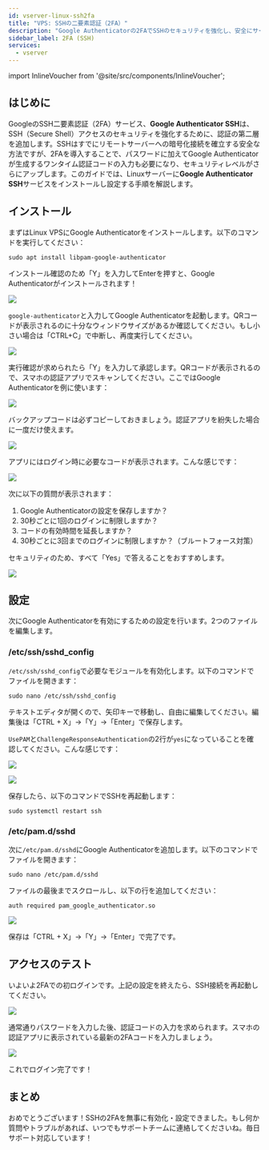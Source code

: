 ```yaml
---
id: vserver-linux-ssh2fa
title: "VPS: SSHの二要素認証（2FA）"
description: "Google Authenticatorの2FAでSSHのセキュリティを強化し、安全にサーバーアクセス！Linux環境を守る方法を今すぐチェック"
sidebar_label: 2FA (SSH)
services:
  - vserver
---
```


import InlineVoucher from '@site/src/components/InlineVoucher';

## はじめに

GoogleのSSH二要素認証（2FA）サービス、**Google Authenticator SSH**は、SSH（Secure Shell）アクセスのセキュリティを強化するために、認証の第二層を追加します。SSHはすでにリモートサーバーへの暗号化接続を確立する安全な方法ですが、2FAを導入することで、パスワードに加えてGoogle Authenticatorが生成するワンタイム認証コードの入力も必要になり、セキュリティレベルがさらにアップします。このガイドでは、Linuxサーバーに**Google Authenticator SSH**サービスをインストールし設定する手順を解説します。

<InlineVoucher />

## インストール

まずはLinux VPSにGoogle Authenticatorをインストールします。以下のコマンドを実行してください：

```
sudo apt install libpam-google-authenticator
```

インストール確認のため「Y」を入力してEnterを押すと、Google Authenticatorがインストールされます！

![](https://screensaver01.zap-hosting.com/index.php/s/AnKdPXEzKdB5xWS/preview)

`google-authenticator`と入力してGoogle Authenticatorを起動します。QRコードが表示されるのに十分なウィンドウサイズがあるか確認してください。もし小さい場合は「CTRL+C」で中断し、再度実行してください。

![](https://screensaver01.zap-hosting.com/index.php/s/8w9aDz5ZbSmNPZ9/preview)

実行確認が求められたら「Y」を入力して承認します。QRコードが表示されるので、スマホの認証アプリでスキャンしてください。ここではGoogle Authenticatorを例に使います：

![](https://screensaver01.zap-hosting.com/index.php/s/J5CL6mjzPRMSiap/preview)

バックアップコードは必ずコピーしておきましょう。認証アプリを紛失した場合に一度だけ使えます。

![](https://screensaver01.zap-hosting.com/index.php/s/itdjPyGrFb7Wq39/preview)

アプリにはログイン時に必要なコードが表示されます。こんな感じです：

![](https://screensaver01.zap-hosting.com/index.php/s/TW24xBe26TbgCqE/preview)

次に以下の質問が表示されます：

1. Google Authenticatorの設定を保存しますか？
2. 30秒ごとに1回のログインに制限しますか？
3. コードの有効時間を延長しますか？
4. 30秒ごとに3回までのログインに制限しますか？（ブルートフォース対策）

セキュリティのため、すべて「Yes」で答えることをおすすめします。

![](https://screensaver01.zap-hosting.com/index.php/s/bdYRncwk7ssQyYJ/preview)

## 設定

次にGoogle Authenticatorを有効にするための設定を行います。2つのファイルを編集します。

### /etc/ssh/sshd_config

`/etc/ssh/sshd_config`で必要なモジュールを有効化します。以下のコマンドでファイルを開きます：

```
sudo nano /etc/ssh/sshd_config
```

テキストエディタが開くので、矢印キーで移動し、自由に編集してください。編集後は「CTRL + X」→「Y」→「Enter」で保存します。

`UsePAM`と`ChallengeResponseAuthentication`の2行が`yes`になっていることを確認してください。こんな感じです：

![](https://screensaver01.zap-hosting.com/index.php/s/n8MzX8724T2GFAF/preview)

![](https://screensaver01.zap-hosting.com/index.php/s/zLk98HrkF4jk4Jf/preview)

保存したら、以下のコマンドでSSHを再起動します：

```
sudo systemctl restart ssh
```

### /etc/pam.d/sshd

次に`/etc/pam.d/sshd`にGoogle Authenticatorを追加します。以下のコマンドでファイルを開きます：

```
sudo nano /etc/pam.d/sshd
```

ファイルの最後までスクロールし、以下の行を追加してください：

```
auth required pam_google_authenticator.so
```

![](https://screensaver01.zap-hosting.com/index.php/s/xwodXzPifANsQAM/preview)

保存は「CTRL + X」→「Y」→「Enter」で完了です。

## アクセスのテスト

いよいよ2FAでの初ログインです。上記の設定を終えたら、SSH接続を再起動してください。

![](https://screensaver01.zap-hosting.com/index.php/s/cN3x3aFbtfxdi7M/preview)

通常通りパスワードを入力した後、認証コードの入力を求められます。スマホの認証アプリに表示されている最新の2FAコードを入力しましょう。

![](https://screensaver01.zap-hosting.com/index.php/s/y3dgYXezL8sDbJe/preview)

これでログイン完了です！

## まとめ

おめでとうございます！SSHの2FAを無事に有効化・設定できました。もし何か質問やトラブルがあれば、いつでもサポートチームに連絡してくださいね。毎日サポート対応しています！

<InlineVoucher />